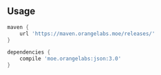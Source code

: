 ## Usage

```groovy
maven {
    url 'https://maven.orangelabs.moe/releases/'
}

dependencies {
    compile 'moe.orangelabs:json:3.0'
}
```